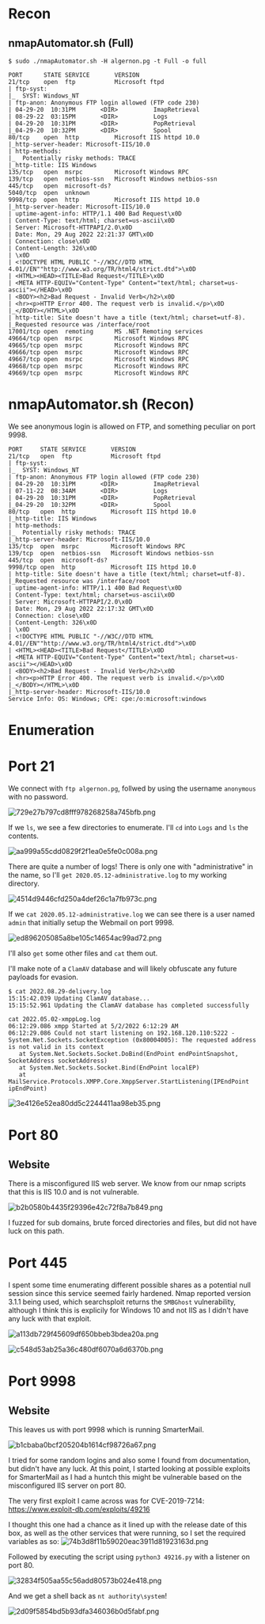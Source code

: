 # Recon

## nmapAutomator.sh (Full)
```
$ sudo ./nmapAutomator.sh -H algernon.pg -t Full -o full

PORT      STATE SERVICE       VERSION
21/tcp    open  ftp           Microsoft ftpd
| ftp-syst: 
|_  SYST: Windows_NT
| ftp-anon: Anonymous FTP login allowed (FTP code 230)
| 04-29-20  10:31PM       <DIR>          ImapRetrieval
| 08-29-22  03:15PM       <DIR>          Logs
| 04-29-20  10:31PM       <DIR>          PopRetrieval
|_04-29-20  10:32PM       <DIR>          Spool
80/tcp    open  http          Microsoft IIS httpd 10.0
|_http-server-header: Microsoft-IIS/10.0
| http-methods: 
|_  Potentially risky methods: TRACE
|_http-title: IIS Windows
135/tcp   open  msrpc         Microsoft Windows RPC
139/tcp   open  netbios-ssn   Microsoft Windows netbios-ssn
445/tcp   open  microsoft-ds?
5040/tcp  open  unknown
9998/tcp  open  http          Microsoft IIS httpd 10.0
|_http-server-header: Microsoft-IIS/10.0
| uptime-agent-info: HTTP/1.1 400 Bad Request\x0D
| Content-Type: text/html; charset=us-ascii\x0D
| Server: Microsoft-HTTPAPI/2.0\x0D
| Date: Mon, 29 Aug 2022 22:21:37 GMT\x0D
| Connection: close\x0D
| Content-Length: 326\x0D
| \x0D
| <!DOCTYPE HTML PUBLIC "-//W3C//DTD HTML 4.01//EN""http://www.w3.org/TR/html4/strict.dtd">\x0D
| <HTML><HEAD><TITLE>Bad Request</TITLE>\x0D
| <META HTTP-EQUIV="Content-Type" Content="text/html; charset=us-ascii"></HEAD>\x0D
| <BODY><h2>Bad Request - Invalid Verb</h2>\x0D
| <hr><p>HTTP Error 400. The request verb is invalid.</p>\x0D
|_</BODY></HTML>\x0D
| http-title: Site doesn't have a title (text/html; charset=utf-8).
|_Requested resource was /interface/root
17001/tcp open  remoting      MS .NET Remoting services
49664/tcp open  msrpc         Microsoft Windows RPC
49665/tcp open  msrpc         Microsoft Windows RPC
49666/tcp open  msrpc         Microsoft Windows RPC
49667/tcp open  msrpc         Microsoft Windows RPC
49668/tcp open  msrpc         Microsoft Windows RPC
49669/tcp open  msrpc         Microsoft Windows RPC
```

# nmapAutomator.sh (Recon)

We see anonymous login is allowed on FTP, and something peculiar on port 9998.

```
PORT     STATE SERVICE       VERSION
21/tcp   open  ftp           Microsoft ftpd
| ftp-syst: 
|_  SYST: Windows_NT
| ftp-anon: Anonymous FTP login allowed (FTP code 230)
| 04-29-20  10:31PM       <DIR>          ImapRetrieval
| 07-11-22  08:34AM       <DIR>          Logs
| 04-29-20  10:31PM       <DIR>          PopRetrieval
|_04-29-20  10:32PM       <DIR>          Spool
80/tcp   open  http          Microsoft IIS httpd 10.0
|_http-title: IIS Windows
| http-methods: 
|_  Potentially risky methods: TRACE
|_http-server-header: Microsoft-IIS/10.0
135/tcp  open  msrpc         Microsoft Windows RPC
139/tcp  open  netbios-ssn   Microsoft Windows netbios-ssn
445/tcp  open  microsoft-ds?
9998/tcp open  http          Microsoft IIS httpd 10.0
| http-title: Site doesn't have a title (text/html; charset=utf-8).
|_Requested resource was /interface/root
| uptime-agent-info: HTTP/1.1 400 Bad Request\x0D
| Content-Type: text/html; charset=us-ascii\x0D
| Server: Microsoft-HTTPAPI/2.0\x0D
| Date: Mon, 29 Aug 2022 22:17:32 GMT\x0D
| Connection: close\x0D
| Content-Length: 326\x0D
| \x0D
| <!DOCTYPE HTML PUBLIC "-//W3C//DTD HTML 4.01//EN""http://www.w3.org/TR/html4/strict.dtd">\x0D
| <HTML><HEAD><TITLE>Bad Request</TITLE>\x0D
| <META HTTP-EQUIV="Content-Type" Content="text/html; charset=us-ascii"></HEAD>\x0D
| <BODY><h2>Bad Request - Invalid Verb</h2>\x0D
| <hr><p>HTTP Error 400. The request verb is invalid.</p>\x0D
|_</BODY></HTML>\x0D
|_http-server-header: Microsoft-IIS/10.0
Service Info: OS: Windows; CPE: cpe:/o:microsoft:windows
```

# Enumeration

# Port 21

We connect with `ftp algernon.pg`, follwed by using the username `anonymous` with no password.

![729e27b797cd8fff978268258a745bfb.png](../_resources/729e27b797cd8fff978268258a745bfb.png)

If we `ls`, we see a few directories to enumerate. I'll `cd` into `Logs` and `ls` the contents.

![aa999a55cdd0829f2f1ea0e5fe0c008a.png](../_resources/aa999a55cdd0829f2f1ea0e5fe0c008a.png)

There are quite a number of logs! There is only one with "administrative" in the name, so I'll `get 2020.05.12-administrative.log` to my working directory.

![4514d9446cfd250a4def26c1a7fb973c.png](../_resources/4514d9446cfd250a4def26c1a7fb973c.png)

If we `cat 2020.05.12-administrative.log` we can see there is a user named `admin` that initially setup the Webmail on port 9998.

![ed896205085a8be105c14654ac99ad72.png](../_resources/ed896205085a8be105c14654ac99ad72.png)

I'll also `get` some other files and `cat` them out.

I'll make note of a `ClamAV` database and will likely obfuscate any future payloads for evasion.

```
$ cat 2022.08.29-delivery.log      
15:15:42.039 Updating ClamAV database...
15:15:52.961 Updating the ClamAV database has completed successfully
```

```
cat 2022.05.02-xmppLog.log 
06:12:29.086 xmpp Started at 5/2/2022 6:12:29 AM
06:12:29.086 Could not start listening on 192.168.120.110:5222 - System.Net.Sockets.SocketException (0x80004005): The requested address is not valid in its context
   at System.Net.Sockets.Socket.DoBind(EndPoint endPointSnapshot, SocketAddress socketAddress)
   at System.Net.Sockets.Socket.Bind(EndPoint localEP)
   at MailService.Protocols.XMPP.Core.XmppServer.StartListening(IPEndPoint ipEndPoint)
```

![3e4126e52ea80dd5c2244411aa98eb35.png](../_resources/3e4126e52ea80dd5c2244411aa98eb35.png)

# Port 80

## Website

There is a misconfigured IIS web server. We know from our nmap scripts that this is IIS 10.0 and is not vulnerable.

![b2b0580b4435f29396e42c72f8a7b849.png](../_resources/b2b0580b4435f29396e42c72f8a7b849.png)

I fuzzed for sub domains, brute forced directories and files, but did not have luck on this path.

# Port 445

I spent some time enumerating different possible shares as a potential null session since this service seemed fairly hardened. Nmap reported version 3.1.1 being used, which searchsploit returns the `SMBGhost` vulnerability, although I think this is explicily for Windows 10 and not IIS as I didn't have any luck with that exploit.

![a113db729f45609df650bbeb3bdea20a.png](../_resources/a113db729f45609df650bbeb3bdea20a.png)

![c548d53ab25a36c480df6070a6d6370b.png](../_resources/c548d53ab25a36c480df6070a6d6370b.png)

# Port 9998

## Website

This leaves us with port 9998 which is running SmarterMail.

![b1cbaba0bcf205204b1614cf98726a67.png](../_resources/b1cbaba0bcf205204b1614cf98726a67.png)

I tried for some random logins and also some I found from documentation, but didn't have any luck. At this point, I started looking at possible exploits for SmarterMail as I had a huntch this might be vulnerable based on the misconfigured IIS server on port 80.

The very first exploit I came across was for CVE-2019-7214:
https://www.exploit-db.com/exploits/49216

I thought this one had a chance as it lined up with the release date of this box, as well as the other services that were running, so I set the required variables as so:
![74b3d8f11b59020eac3911d81923163d.png](../_resources/74b3d8f11b59020eac3911d81923163d.png)

Followed by executing the script using `python3 49216.py` with a listener on port 80.

![32834f505aa55c56add80573b024e418.png](../_resources/32834f505aa55c56add80573b024e418.png)

And we get a shell back as `nt authority\system`! 

![2d09f5854bd5b93dfa346036b0d5fabf.png](../_resources/2d09f5854bd5b93dfa346036b0d5fabf.png)